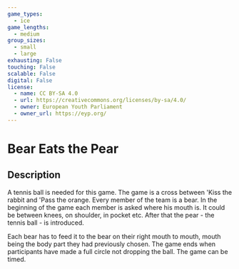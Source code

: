 ```yaml
---
game_types:
  - ice
game_lengths:
  - medium
group_sizes:
  - small
  - large
exhausting: False
touching: False
scalable: False
digital: False
license:
  - name: CC BY-SA 4.0
  - url: https://creativecommons.org/licenses/by-sa/4.0/
  - owner: European Youth Parliament
  - owner_url: https://eyp.org/
---
```

# Bear Eats the Pear

## Description
A tennis ball is needed for this game. The game is a cross between 'Kiss the rabbit and 'Pass the orange. Every member of the team is a bear. In the beginning of the game each member is asked where his mouth is. It could be between knees, on shoulder, in pocket etc. After that the pear - the tennis ball - is introduced. 

Each bear has to feed it to the bear on their right mouth to mouth, mouth being the body part they had previously chosen. The game ends when participants have made a full circle not dropping the ball. The game can be timed.
